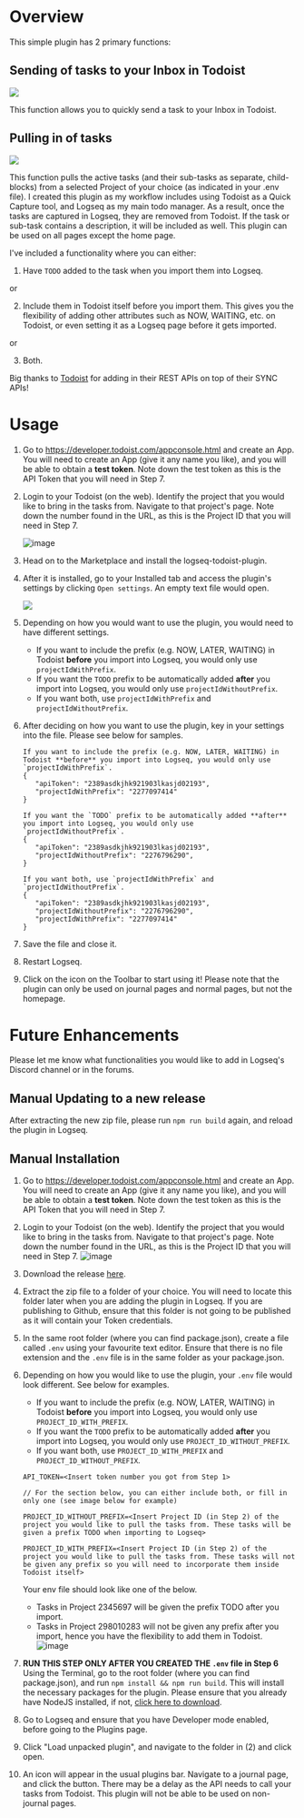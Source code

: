 # Overview

This simple plugin has 2 primary functions:

## Sending of tasks to your Inbox in Todoist

![](/screenshots/send-task-todoist.gif)

This function allows you to quickly send a task to your Inbox in Todoist.

## Pulling in of tasks

![](/screenshots/pull-tasks-todoist.gif)

This function pulls the active tasks (and their sub-tasks as separate, child-blocks) from a selected Project of your choice (as indicated in your .env file). I created this plugin as my workflow includes using Todoist as a Quick Capture tool, and Logseq as my main todo manager. As a result, once the tasks are captured in Logseq, they are removed from Todoist. If the task or sub-task contains a description, it will be included as well. This plugin can be used on all pages except the home page.

I've included a functionality where you can either:

1. Have `TODO` added to the task when you import them into Logseq.

or

2. Include them in Todoist itself before you import them. This gives you the flexibility of adding other attributes such as NOW, WAITING, etc. on Todoist, or even setting it as a Logseq page before it gets imported.

or

3. Both.

Big thanks to [Todoist](https://developer.todoist.com/rest/v1/#overview) for adding in their REST APIs on top of their SYNC APIs!

# Usage

1. Go to https://developer.todoist.com/appconsole.html and create an App. You will need to create an App (give it any name you like), and you will be able to obtain a **test token**. Note down the test token as this is the API Token that you will need in Step 7.
2. Login to your Todoist (on the web). Identify the project that you would like to bring in the tasks from. Navigate to that project's page. Note down the number found in the URL, as this is the Project ID that you will need in Step 7.

   ![image](/screenshots/todoist-url.png)

3. Head on to the Marketplace and install the logseq-todoist-plugin.
4. After it is installed, go to your Installed tab and access the plugin's settings by clicking `Open settings`. An empty text file would open.

   ![](/screenshots/plugin-settings.png)

5. Depending on how you would want to use the plugin, you would need to have different settings.
   - If you want to include the prefix (e.g. NOW, LATER, WAITING) in Todoist **before** you import into Logseq, you would only use `projectIdWithPrefix`.
   - If you want the `TODO` prefix to be automatically added **after** you import into Logseq, you would only use `projectIdWithoutPrefix`.
   - If you want both, use `projectIdWithPrefix` and `projectIdWithoutPrefix`.
6. After deciding on how you want to use the plugin, key in your settings into the file. Please see below for samples.

   ```
   If you want to include the prefix (e.g. NOW, LATER, WAITING) in Todoist **before** you import into Logseq, you would only use `projectIdWithPrefix`.
   {
      "apiToken": "2389asdkjhk921903lkasjd02193",
      "projectIdWithPrefix": "2277097414"
   }

   If you want the `TODO` prefix to be automatically added **after** you import into Logseq, you would only use `projectIdWithoutPrefix`.
   {
      "apiToken": "2389asdkjhk921903lkasjd02193",
      "projectIdWithoutPrefix": "2276796290",
   }

   If you want both, use `projectIdWithPrefix` and `projectIdWithoutPrefix`.
   {
      "apiToken": "2389asdkjhk921903lkasjd02193",
      "projectIdWithoutPrefix": "2276796290",
      "projectIdWithPrefix": "2277097414"
   }
   ```

7. Save the file and close it.
8. Restart Logseq.
9. Click on the icon on the Toolbar to start using it! Please note that the plugin can only be used on journal pages and normal pages, but not the homepage.

# Future Enhancements

Please let me know what functionalities you would like to add in Logseq's Discord channel or in the forums.

## Manual Updating to a new release

After extracting the new zip file, please run `npm run build` again, and reload the plugin in Logseq.

## Manual Installation

1. Go to https://developer.todoist.com/appconsole.html and create an App. You will need to create an App (give it any name you like), and you will be able to obtain a **test token**. Note down the test token as this is the API Token that you will need in Step 7.
2. Login to your Todoist (on the web). Identify the project that you would like to bring in the tasks from. Navigate to that project's page. Note down the number found in the URL, as this is the Project ID that you will need in Step 7.
   ![image](/screenshots/todoist-url.png)
3. Download the release [here](https://github.com/hkgnp/logseq-todoist-plugin-ts/releases/).
4. Extract the zip file to a folder of your choice. You will need to locate this folder later when you are adding the plugin in Logseq. If you are publishing to Github, ensure that this folder is not going to be published as it will contain your Token credentials.
5. In the same root folder (where you can find package.json), create a file called `.env` using your favourite text editor. Ensure that there is no file extension and the `.env` file is in the same folder as your package.json.
6. Depending on how you would like to use the plugin, your `.env` file would look different. See below for examples.

   - If you want to include the prefix (e.g. NOW, LATER, WAITING) in Todoist **before** you import into Logseq, you would only use `PROJECT_ID_WITH_PREFIX`.
   - If you want the `TODO` prefix to be automatically added **after** you import into Logseq, you would only use `PROJECT_ID_WITHOUT_PREFIX`.
   - If you want both, use `PROJECT_ID_WITH_PREFIX` and `PROJECT_ID_WITHOUT_PREFIX`.

   ```
   API_TOKEN=<Insert token number you got from Step 1>

   // For the section below, you can either include both, or fill in only one (see image below for example)

   PROJECT_ID_WITHOUT_PREFIX=<Insert Project ID (in Step 2) of the project you would like to pull the tasks from. These tasks will be given a prefix TODO when importing to Logseq>

   PROJECT_ID_WITH_PREFIX=<Insert Project ID (in Step 2) of the project you would like to pull the tasks from. These tasks will not be given any prefix so you will need to incorporate them inside Todoist itself>
   ```

   Your env file should look like one of the below.

   - Tasks in Project 2345697 will be given the prefix TODO after you import.
   - Tasks in Project 298010283 will not be given any prefix after you import, hence you have the flexibility to add them in Todoist.
     ![image](/screenshots/sample-env.png)

7. **RUN THIS STEP ONLY AFTER YOU CREATED THE `.env` file in Step 6** Using the Terminal, go to the root folder (where you can find package.json), and run `npm install && npm run build`. This will install the necessary packages for the plugin. Please ensure that you already have NodeJS installed, if not, [click here to download](https://nodejs.org/en/download/).
8. Go to Logseq and ensure that you have Developer mode enabled, before going to the Plugins page.
9. Click "Load unpacked plugin", and navigate to the folder in (2) and click open.
10. An icon will appear in the usual plugins bar. Navigate to a journal page, and click the button. There may be a delay as the API needs to call your tasks from Todoist. This plugin will not be able to be used on non-journal pages.

